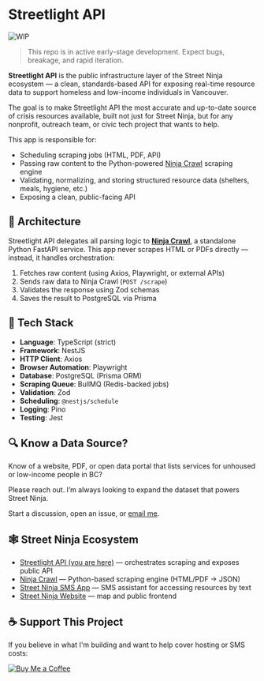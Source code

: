 # Streetlight API

![WIP](https://img.shields.io/badge/status-WIP-blueviolet?style=for-the-badge)  
> This repo is in active early-stage development. Expect bugs, breakage, and rapid iteration.

**Streetlight API** is the public infrastructure layer of the Street Ninja ecosystem — a clean, standards-based API for exposing real-time resource data to support homeless and low-income individuals in Vancouver.

The goal is to make Streetlight API the most accurate and up-to-date source of crisis resources available, built not just for Street Ninja, but for any nonprofit, outreach team, or civic tech project that wants to help.

This app is responsible for:

- Scheduling scraping jobs (HTML, PDF, API)
- Passing raw content to the Python-powered [Ninja Crawl](https://github.com/FirstFlush/ninja_crawl) scraping engine
- Validating, normalizing, and storing structured resource data (shelters, meals, hygiene, etc.)
- Exposing a clean, public-facing API


## 🔗 Architecture

Streetlight API delegates all parsing logic to [**Ninja Crawl**](https://github.com/FirstFlush/ninja_crawl), a standalone Python FastAPI service. This app never scrapes HTML or PDFs directly — instead, it handles orchestration:

1. Fetches raw content (using Axios, Playwright, or external APIs)
2. Sends raw data to Ninja Crawl (`POST /scrape`)
3. Validates the response using Zod schemas
4. Saves the result to PostgreSQL via Prisma


## 🧱 Tech Stack

- **Language**: TypeScript (strict)
- **Framework**: NestJS
- **HTTP Client**: Axios
- **Browser Automation**: Playwright
- **Database**: PostgreSQL (Prisma ORM)
- **Scraping Queue**: BullMQ (Redis-backed jobs)
- **Validation**: Zod
- **Scheduling**: `@nestjs/schedule`
- **Logging**: Pino
- **Testing**: Jest


## 🔍 Know a Data Source?

Know of a website, PDF, or open data portal that lists services for unhoused or low-income people in BC?

Please reach out. I’m always looking to expand the dataset that powers Street Ninja.

Start a discussion, open an issue, or [email me](mailto:firstflush@protonmail.com).


## 🕸 Street Ninja Ecosystem

- [Streetlight API (you are here)](https://github.com/FirstFlush/streetlight-api) — orchestrates scraping and exposes public API
- [Ninja Crawl](https://github.com/FirstFlush/ninja_crawl) — Python-based scraping engine (HTML/PDF → JSON)
- [Street Ninja SMS App](https://github.com/FirstFlush/street_ninja) — SMS assistant for accessing resources by text
- [Street Ninja Website](https://github.com/FirstFlush/website_street_ninja) — map and public frontend


## ☕ Support This Project

If you believe in what I'm building and want to help cover hosting or SMS costs:

[![Buy Me a Coffee](https://img.shields.io/badge/Buy%20Me%20a%20Coffee-Donate-yellow?logo=buy-me-a-coffee&style=for-the-badge)](https://www.buymeacoffee.com/firstflush)
